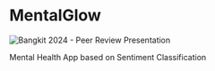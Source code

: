 # MentalGlow
![Bangkit 2024 - Peer Review Presentation](https://github.com/awLann/MentalGlow/assets/141085800/84844046-cb54-4257-a8a4-e188ecb24920)

Mental Health App based on Sentiment Classification

